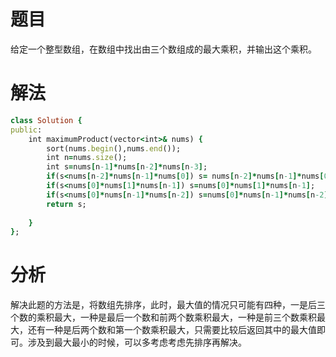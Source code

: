 # 题目
给定一个整型数组，在数组中找出由三个数组成的最大乘积，并输出这个乘积。
# 解法

```ruby
class Solution {
public:
    int maximumProduct(vector<int>& nums) {
        sort(nums.begin(),nums.end());
        int n=nums.size();
        int s=nums[n-1]*nums[n-2]*nums[n-3];
        if(s<nums[n-2]*nums[n-1]*nums[0]) s= nums[n-2]*nums[n-1]*nums[0];
        if(s<nums[0]*nums[1]*nums[n-1]) s=nums[0]*nums[1]*nums[n-1];
        if(s<nums[0]*nums[n-1]*nums[n-2]) s=nums[0]*nums[n-1]*nums[n-2];
        return s;
        
    }
};

```
# 分析
解决此题的方法是，将数组先排序，此时，最大值的情况只可能有四种，一是后三个数的乘积最大，一种是最后一个数和前两个数乘积最大，一种是前三个数乘积最大，还有一种是后两个数和第一个数乘积最大，只需要比较后返回其中的最大值即可。涉及到最大最小的时候，可以多考虑考虑先排序再解决。
